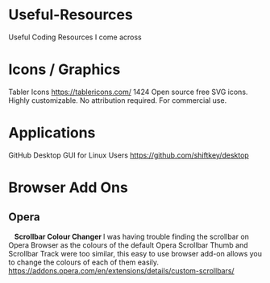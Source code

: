 # Useful-Resources
Useful Coding Resources I come across

# Icons / Graphics	
  Tabler Icons
https://tablericons.com/
1424 Open source free SVG icons. Highly customizable. No attribution required. For commercial use.

# Applications
  GitHub Desktop GUI for Linux Users
https://github.com/shiftkey/desktop

# Browser Add Ons

<h2>Opera </h2>

&nbsp;&nbsp; <b>Scrollbar Colour Changer </b>
I was having trouble finding the scrollbar on Opera Browser as the colours of the default Opera Scrollbar Thumb and Scrollbar Track were too similar, this easy to use browser add-on allows you to change the colours of each of them easily.
https://addons.opera.com/en/extensions/details/custom-scrollbars/
